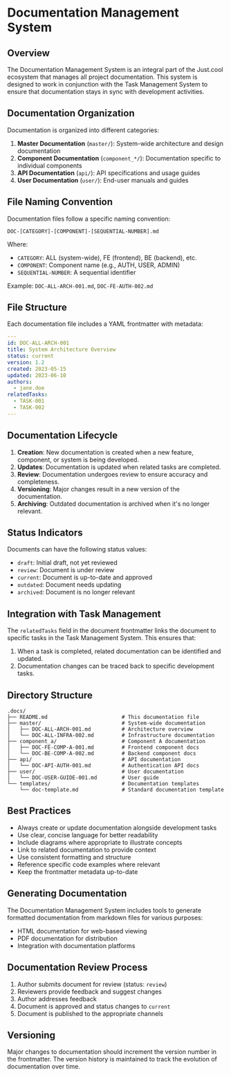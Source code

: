 # Documentation Management System

## Overview
The Documentation Management System is an integral part of the Just.cool ecosystem that manages all project documentation. This system is designed to work in conjunction with the Task Management System to ensure that documentation stays in sync with development activities.

## Documentation Organization
Documentation is organized into different categories:

1. **Master Documentation** (`master/`): System-wide architecture and design documentation
2. **Component Documentation** (`component_*/`): Documentation specific to individual components
3. **API Documentation** (`api/`): API specifications and usage guides
4. **User Documentation** (`user/`): End-user manuals and guides

## File Naming Convention
Documentation files follow a specific naming convention:
```
DOC-[CATEGORY]-[COMPONENT]-[SEQUENTIAL-NUMBER].md
```

Where:
- `CATEGORY`: ALL (system-wide), FE (frontend), BE (backend), etc.
- `COMPONENT`: Component name (e.g., AUTH, USER, ADMIN)
- `SEQUENTIAL-NUMBER`: A sequential identifier

Example: `DOC-ALL-ARCH-001.md`, `DOC-FE-AUTH-002.md`

## File Structure
Each documentation file includes a YAML frontmatter with metadata:

```yaml
---
id: DOC-ALL-ARCH-001
title: System Architecture Overview
status: current
version: 1.2
created: 2023-05-15
updated: 2023-06-10
authors:
  - jane.doe
relatedTasks:
  - TASK-001
  - TASK-002
---
```

## Documentation Lifecycle

1. **Creation**: New documentation is created when a new feature, component, or system is being developed.
2. **Updates**: Documentation is updated when related tasks are completed.
3. **Review**: Documentation undergoes review to ensure accuracy and completeness.
4. **Versioning**: Major changes result in a new version of the documentation.
5. **Archiving**: Outdated documentation is archived when it's no longer relevant.

## Status Indicators
Documents can have the following status values:
- `draft`: Initial draft, not yet reviewed
- `review`: Document is under review
- `current`: Document is up-to-date and approved
- `outdated`: Document needs updating
- `archived`: Document is no longer relevant

## Integration with Task Management
The `relatedTasks` field in the document frontmatter links the document to specific tasks in the Task Management System. This ensures that:

1. When a task is completed, related documentation can be identified and updated.
2. Documentation changes can be traced back to specific development tasks.

## Directory Structure
```
.docs/
├── README.md                        # This documentation file
├── master/                          # System-wide documentation
│   ├── DOC-ALL-ARCH-001.md          # Architecture overview
│   └── DOC-ALL-INFRA-002.md         # Infrastructure documentation
├── component_a/                     # Component A documentation
│   ├── DOC-FE-COMP-A-001.md         # Frontend component docs
│   └── DOC-BE-COMP-A-002.md         # Backend component docs
├── api/                             # API documentation
│   └── DOC-API-AUTH-001.md          # Authentication API docs
├── user/                            # User documentation
│   └── DOC-USER-GUIDE-001.md        # User guide
└── templates/                       # Documentation templates
    └── doc-template.md              # Standard documentation template
```

## Best Practices
- Always create or update documentation alongside development tasks
- Use clear, concise language for better readability
- Include diagrams where appropriate to illustrate concepts
- Link to related documentation to provide context
- Use consistent formatting and structure
- Reference specific code examples where relevant
- Keep the frontmatter metadata up-to-date

## Generating Documentation
The Documentation Management System includes tools to generate formatted documentation from markdown files for various purposes:

- HTML documentation for web-based viewing
- PDF documentation for distribution
- Integration with documentation platforms

## Documentation Review Process
1. Author submits document for review (status: `review`)
2. Reviewers provide feedback and suggest changes
3. Author addresses feedback
4. Document is approved and status changes to `current`
5. Document is published to the appropriate channels

## Versioning
Major changes to documentation should increment the version number in the frontmatter. The version history is maintained to track the evolution of documentation over time.
